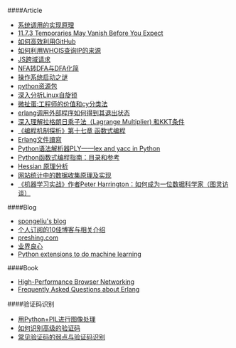 ####Article
* [系统调用的实现原理](http://blog.csdn.net/chosen0ne/article/details/7721550) 
* [11.7.3 Temporaries May Vanish Before You Expect](http://gcc.gnu.org/onlinedocs/gcc/Temporaries.html)
* [如何高效利用GitHub](http://www.yangzhiping.com/tech/github.html)
* [如何利用WHOIS查询IP的来源](http://www.bitscn.com/network/hack/200607/29352.html)
* [JS跨域请求](http://blog.csdn.net/chosen0ne/article/details/7333626)
* [NFA转DFA与DFA化简](http://blog.163.com/it_novice/blog/static/2091830692013465450493/)
* [操作系统启动之谜](http://oilbeater.com/2012/06/29/the-secret-of-os-startup/)
* [python资源包](http://www.lfd.uci.edu/~gohlke/pythonlibs/)
* [深入分析Linux自旋锁](http://blog.chinaunix.net/uid-20543672-id-3252604.html)
* [微扯蛋:工程师的价值和cy分类法](http://blog.cydu.net/2012/09/cy_values_classified.html)
* [erlang调用外部程序如何得到其退出状态](http://blog.csdn.net/skymanwu/article/details/8284373)
* [深入理解拉格朗日乘子法（Lagrange Multiplier) 和KKT条件](http://blog.csdn.net/xianlingmao/article/details/7919597)
* [《编程机制探析》第十七章 函数式编程](http://buaawhl.iteye.com/blog/1160429)
* [Erlang文件讀寫](http://mooooscar.blogspot.com/2009/03/erlang-programming-with-files.html)
* [Python语法解析器PLY——lex and yacc in Python](http://blog.csdn.net/chosen0ne/article/details/8077880)
* [Python函数式编程指南：目录和参考 ](http://www.cnblogs.com/huxi/archive/2011/07/15/2107536.html)
* [Hessian 原理分析](http://hi.baidu.com/ecspell/item/b4a284cd18d8473299b498ad)
* [网站统计中的数据收集原理及实现](http://blog.codinglabs.org/articles/how-web-analytics-data-collection-system-work.html)
* [《机器学习实战》作者Peter Harrington：如何成为一位数据科学家（图灵访谈）](http://blog.csdn.net/wdxin1322/article/details/12186441)

####Blog
* [spongeliu's blog](http://www.spongeliu.com/)
* [个人订阅的10佳博客与相关介绍](http://hedengcheng.com/?p=676)
* [preshing.com](http://preshing.com/)
* [业界良心](http://www.lfd.uci.edu/~gohlke/pythonlibs)
* [Python extensions to do machine learning](http://www.xavierdupre.fr/blog/2013-09-15_nojs.html)

####Book
* [High-Performance Browser Networking](http://chimera.labs.oreilly.com/books/1230000000545/index.html)
* [Frequently Asked Questions about Erlang](http://www.erlang.org/faq/faq.html)

####验证码识别
* [用Python+PIL进行图像处理](http://wenku.baidu.com/view/6a41fff4f61fb7360b4c658d.html)
* [如何识别高级的验证码](http://huaidan.org/archives/2085.html)
* [常见验证码的弱点与验证码识别](http://drops.wooyun.org/tips/141)
